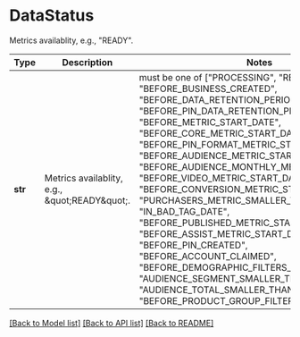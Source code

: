 # DataStatus

Metrics availablity, e.g., \"READY\".

Type | Description | Notes
------------- | ------------- | -------------
**str** | Metrics availablity, e.g., \&quot;READY\&quot;. |  must be one of ["PROCESSING", "READY", "ESTIMATE", "BEFORE_BUSINESS_CREATED", "BEFORE_DATA_RETENTION_PERIOD", "BEFORE_PIN_DATA_RETENTION_PERIOD", "BEFORE_METRIC_START_DATE", "BEFORE_CORE_METRIC_START_DATE", "BEFORE_PIN_FORMAT_METRIC_START_DATE", "BEFORE_AUDIENCE_METRIC_START_DATE", "BEFORE_AUDIENCE_MONTHLY_METRIC_START_DATE", "BEFORE_VIDEO_METRIC_START_DATE", "BEFORE_CONVERSION_METRIC_START_DATE", "PURCHASERS_METRIC_SMALLER_THAN_THRESHOLD", "IN_BAD_TAG_DATE", "BEFORE_PUBLISHED_METRIC_START_DATE", "BEFORE_ASSIST_METRIC_START_DATE", "BEFORE_PIN_CREATED", "BEFORE_ACCOUNT_CLAIMED", "BEFORE_DEMOGRAPHIC_FILTERS_START_DATE", "AUDIENCE_SEGMENT_SMALLER_THAN_THRESHOLD", "AUDIENCE_TOTAL_SMALLER_THAN_THRESHOLD", "BEFORE_PRODUCT_GROUP_FILTER_START_DATE", ]

[[Back to Model list]](../README.md#documentation-for-models) [[Back to API list]](../README.md#documentation-for-api-endpoints) [[Back to README]](../README.md)

